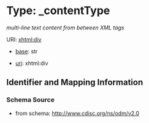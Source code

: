 # Type: _contentType




_multi-line text content from between XML tags_



URI: [xhtml:div](http://www.w3.org/1999/xhtmldiv)

* [base](https://w3id.org/linkml/base): str

* [uri](https://w3id.org/linkml/uri): xhtml:div









## Identifier and Mapping Information







### Schema Source


* from schema: http://www.cdisc.org/ns/odm/v2.0



